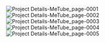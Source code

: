 ![Project Details-MeTube_page-0001](https://github.com/user-attachments/assets/63b8ff44-8140-4997-be32-89ebce84a577)<br>
![Project Details-MeTube_page-0002](https://github.com/user-attachments/assets/e2ae2c52-18b1-4f67-b27b-32c8e1c1d65f)<br>
![Project Details-MeTube_page-0003](https://github.com/user-attachments/assets/4d4db64f-ce40-4b33-b787-c7703a2d65c3)<br>
![Project Details-MeTube_page-0004](https://github.com/user-attachments/assets/f5caa552-ed42-4d13-95d8-905e7be9410d)<br>
![Project Details-MeTube_page-0005](https://github.com/user-attachments/assets/d3e569ea-47d9-4a63-a1e3-efb7346d16fa)<br>
